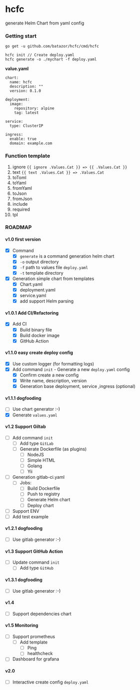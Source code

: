 # hcfc

generate Helm Chart from yaml config

### Getting start

```
go get -u github.com/batazor/hcfc/cmd/hcfc

hcfc init // Create deploy.yaml
hcfc generate -o ./mychart -f deploy.yaml
```

**value.yaml**

```
chart:
  name: hcfc
  description: ""
  version: 0.1.0
 
deployment:
  image:
    repository: alpine
    tag: latest
 
service:
  type: ClusterIP

ingress:
  enable: true
  domain: example.com
```

### Function template

1. ignore `{{ ignore .Values.Cat }} => {{ .Values.Cat }}`
1. text `{{ text .Values.Cat }} => .Values.Cat`
1. toToml
1. toYaml
1. fromYaml
1. toJson
1. fromJson
1. include
1. required
1. tpl


### ROADMAP

#### v1.0 first version

- [x] Command
  - [x] `generate` is a command generation helm chart
  - [x] `-o` output directory
  - [x] `-f` path to values file `deploy.yaml`
  - [x] `-t` template directory
- [x] Generation simple chart from templates
  - [x] Chart.yaml
  - [x] deployment.yaml
  - [x] service.yaml
  - [x] add support Helm parsing

#### v1.0.1 Add CI/Refactoring

- [x] Add CI
  - [x] Build binary file
  - [x] Build docker image
  - [x] GitHub Action

#### v1.1.0 easy create deploy config

- [x] Use custom logger (for formatting logs)
- [x] Add command `init` - Generate a new `deploy.yaml` config
  - [x] Confirm create a new config
  - [x] Write name, description, version  
  - [x] Generation base deployment, service ,ingress (optional)

#### v1.1.1 dogfooding

- [ ] Use chart generator :-)
- [x] Generate `values.yaml`

#### v1.2 Support Giltab

- [ ] Add command `init`
  - [ ] Add type `GitLab`
  - [ ] Generate Dockerfile (as plugins)
    - [ ] NodeJS
    - [ ] Simple HTML
    - [ ] Golang
    - [ ] Yii
- [ ] Generation gitlab-ci.yaml
  - [ ] Jobs:
    - [ ] Build Dockerfile
    - [ ] Push to registry
    - [ ] Generate Helm chart
    - [ ] Deploy chart
- [ ] Support ENV
- [ ] Add test example

#### v1.2.1 dogfooding

- [ ] Use gitlab generator :-)

#### v1.3 Support GitHub Action

- [ ] Update command `init`
  - [ ] Add type `GitHub`

#### v1.3.1 dogfooding

- [ ] Use gitlab generator :-)

#### v1.4

- [ ] Support dependencies chart

#### v1.5 Monitoring

- [ ] Support prometheus
  - [ ] Add template
    - [ ] Ping
    - [ ] healthcheck
- [ ] Dashboard for grafana

#### v2.0

- [ ] Interactive create config `deploy.yaml`

